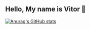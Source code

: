 ## Hello, My name is Vitor 👋

[![Anurag's GitHub stats](https://github-readme-stats.vercel.app/api?username=vitoremsb&show_icons=true&theme=onedark)](https://github.com/vitoremsb/github-readme-stats&show_icons=true)
